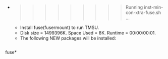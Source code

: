 * >>>>>>>>> Running inst-min-con-xtra-fuse.sh ...
  * Install fuse(fusermount) to run TMSU.
  * Disk size = 1499396K. Space Used = 8K. Runtime = 00:00:00:01.
  * The following NEW packages will be installed:
  ```bash
fuse*
  ```
